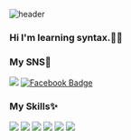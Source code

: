 ![header](https://capsule-render.vercel.app/api?type=Wave&color=ffffff&height=180&section=header&text=Baek%Jimin&fontColor=000000&fontSize=50)
### Hi I'm learning syntax.🎅🎄<br>

### My SNS🎨
<a href="mailto:s2104@e-mirim.hs.kr" target="_blank"> <a href="https://www.instagram.com/qiwisil_db/" target="_blank"><img src="https://img.shields.io/badge/instagram-E4405F?style=flat-square&logo=instagram&logoColor=white"></a>  [![Facebook Badge](https://img.shields.io/badge/facebook-1877f2?style=flat-square&logo=facebook&logoColor=white&link=https://www.facebook.com/qiwisil/)](https://www.facebook.com/qiwisil/)

### My Skills✨
<img src="https://img.shields.io/badge/JAVA-007396?style=flat-square&logo=java&logoColor=white"> <img src="https://img.shields.io/badge/c-%2300599C.svg?style=flat-square&logo=c&logoColor=white"> <img src="https://img.shields.io/badge/HTML5-E34F26?style=flat-square&logo=HTML5&logoColor=white" /> <img src="https://img.shields.io/badge/css-1572B6?style=flat-square&logo=css3&logoColor=white=white" /> <img src="https://img.shields.io/badge/-Python-000000?style=flat-square&logo=Python&logoColor=rgb(33, 143, 132)"> <img src="https://img.shields.io/badge/MySQL-4479A1?style=flat-square&logo=Mysql&logoColor=white"/></a>
